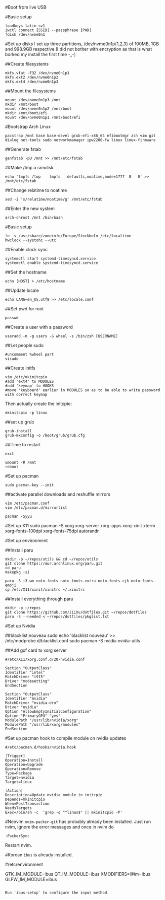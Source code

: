 #Boot from live USB

#Basic setup
```
loadkeys latin-sv1
iwctl connect [SSID] --passphrase [PWD]
fdisk /dev/nvme0n1
```
#Set up disks
I set up three partitions, /dev/nvme0n1p{1,2,3} of 100MB, 1GB and 998.9GB respective
(I did not bother with encryption as that is what borked my install the first time -_-)

##Create filesystems
```
mkfs.vfat -F32 /dev/nvme0n1p1
mkfs.ext2 /dev/nvme0n1p2
mkfs.ext4 /dev/nvme0n1p3

```
##Mount the filesystems
```
mount /dev/nvme0n1p3 /mnt
mkdir /mnt/boot
mount /dev/nvme0n1p2 /mnt/boot
mkdir /mnt/boot/efi
mount /dev/nvme0n1p1 /mnt/boot/efi

```
#Bootstrap Arch Linux
```
pacstrap /mnt base base-devel grub-efi-x86_64 efibootmgr zsh vim git dialog net-tools sudo networkmanager ipw2200-fw linux linux-firmware
```

##Generate fstab
```
genfstab -pU /mnt >> /mnt/etc/fstab
```

##Make /tmp a ramdisk
```
echo 'tmpfs	/tmp	tmpfs	defaults,noatime,mode=1777	0	0' >> /mnt/etc/fstab
```

##Change relatime to noatime
```
sed -i 's/relatime/noatime/g' /mnt/etc/fstab
```

##Enter the new system
```
arch-chroot /mnt /bin/bash
```

#Basic setup
```
ln -s /usr/share/zoneinfo/Europe/Stockholm /etc/localtime
hwclock --systohc --utc
```

##Enable clock sync
```
systemctl start systemd-timesyncd.service
systemctl enable systemd-timesyncd.service
```

##Set the hostname
```
echo [HOST] > /etc/hostname
```

##Update locale
```
echo LANG=en_US.utf8 >> /etc/locale.conf
```

##Set pwd for root
```
passwd
```

##Create a user with a password
```
useradd -m -g users -G wheel -s /bin/zsh [USERNAME]
```

##Let people sudo
```
#uncomment %wheel part
visudo

```

##Create initfs
```
vim /etc/mkinitcpio
#add 'ext4' to MODULES
#add 'keymap' to HOOKS
#move 'keyboard' earlier in MODULES so as to be able to write password with correct keymap
```
Then actually create the initcpio:
```
mkinitcpio -p linux
```

##set up grub
```
grub-install
grub-mkconfig -o /boot/grub/grub.cfg
```

##Time to restart
```
exit

umount -R /mnt
reboot
```

#Set up pacman
```
sudo pacman-key --init
```
##activate parallel downloads and reshuffle mirrors
```
vim /etc/pacman.conf
vim /etc/pacman.d/mirrorlist

pacman -Syyu
```
#Set up X11
sudo pacman -S xorg xorg-server xorg-apps xorg-xinit xterm xorg-fonts-100dpi xorg-fonts-75dpi autorandr

#Set up environment

##Install paru
```
mkdir -p ~/repos/utils && cd ~/repos/utils
git clone https://aur.archlinux.org/paru.git
cd paru
makepkg -si

paru -S i3-wm noto-fonts noto-fonts-extra noto-fonts-cjk noto-fonts-emoji
cp /etc/X11/xinit/xinitrc ~/.xinitrc
```
##Install everything through paru
```
mkdir -p ~/repos
git clone https://github.com/JiiXu/dotfiles.git ~/repos/dotfiles
paru -S --needed < ~/repos/dotfiles/pkglist.txt
```

#Set up Nvidia

##blacklist nouveau
sudo echo 'blacklist nouveau' >> /etc/modprobe.d/blacklist.conf
sudo pacman -S nvidia nvidia-utils

##Add gxf card to xorg server
```
#/etc/X11/xorg.conf.d/20-nvidia.conf

Section "OutputClass"
Identifier "intel"
MatchDriver "i915"
Driver "modesetting"
EndSection

Section "OutputClass"
Identifier "nvidia"
MatchDriver "nvidia-drm"
Driver "nvidia"
Option "AllowEmptyInitialConfiguration"
Option "PrimaryGPU" "yes"
ModulePath "/usr/lib/nvidia/xorg"
ModulePath "/usr/lib/xorg/modules"
EndSection
```
#Set up pacman hook to compile module on nvidia updates
```
#/etc/pacman.d/hooks/nvidia.hook

[Trigger]
Operation=Install
Operation=Upgrade
Operation=Remove
Type=Package
Target=nvidia
Target=linux

[Action]
Description=Update nvidia module in initcpio
Depends=mkinitcpio
When=PostTransaction
NeedsTargets
Exec=/bin/sh -c  'grep -q "^linux$" || mkinitcpio -P'
```
#Neovim
`nvim-packer-git` has probably already been installed. Just run nvim, ignore
the error messages and once in nvim do
```
:PackerSync
```
Restart nvim.

#Korean
`ibus` is already installed.

#/etc/environment

GTK_IM_MODULE=ibus
QT_IM_MODULE=ibus
XMODIFIERS=@im=ibus
GLFW_IM_MODULE=ibus
```

Run `ibus-setup` to configure the input method.
